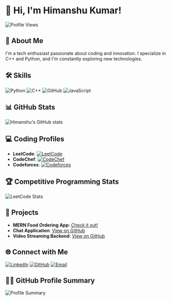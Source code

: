 # 👋 Hi, I'm Himanshu Kumar!

![Profile Views](https://komarev.com/ghpvc/?username=himan1009&color=green)

## 🚀 About Me
I'm a tech enthusiast passionate about coding and innovation. I specialize in C++ and Python, and I'm constantly exploring new technologies.

## 🛠️ Skills
![Python](https://img.shields.io/badge/Code-Python-blue)
![C++](https://img.shields.io/badge/Code-C++-blue)
![GitHub](https://img.shields.io/badge/Tool-GitHub-blue)
![JavaScript](https://img.shields.io/badge/Code-JavaScript-yellow)

## 📊 GitHub Stats
![Himanshu's GitHub stats](https://github-readme-stats.vercel.app/api?username=himan1009&show_icons=true&theme=radical)

## 💻 Coding Profiles
- **LeetCode**: [![LeetCode](https://img.shields.io/badge/LeetCode-orange?logo=leetcode&logoColor=white)](https://leetcode.com/thesept_kid)
- **CodeChef**: [![CodeChef](https://img.shields.io/badge/CodeChef-brown?logo=codechef&logoColor=white)](https://www.codechef.com/users/the_sept_kid)
- **Codeforces**: [![Codeforces](https://img.shields.io/badge/Codeforces-blue?logo=codeforces&logoColor=white)](https://codeforces.com/profile/thesept_kid)

## 🏆 Competitive Programming Stats
![LeetCode Stats](https://leetcard.jacoblin.cool/thesept_kid?ext=contest)

## 🚀 Projects
- **MERN Food Ordering App**: [Check it out!](https://mern-food-ordering-app-frontend-i20s.onrender.com/)
- **Chat Application**: [View on GitHub](https://github.com/himan1009/CHAT_APP_NEW)
- **Video Streaming Backend**: [View on GitHub](https://github.com/himan1009/BACKEND_PROJECT)

## 🌐 Connect with Me
[![LinkedIn](https://img.shields.io/badge/LinkedIn-blue?logo=linkedin&logoColor=white)](https://www.linkedin.com/in/himanshu-kumar-7136811b0/)
[![GitHub](https://img.shields.io/badge/GitHub-black?logo=github&logoColor=white)](https://github.com/himan1009)
[![Email](https://img.shields.io/badge/Email-lightgrey?logo=gmail&logoColor=red)](mailto:shishusha922@gmail.com)

## 🧑‍💻 GitHub Profile Summary
![Profile Summary](https://github-profile-summary-cards.vercel.app/api/cards/profile-details?username=himan1009&theme=dark)
